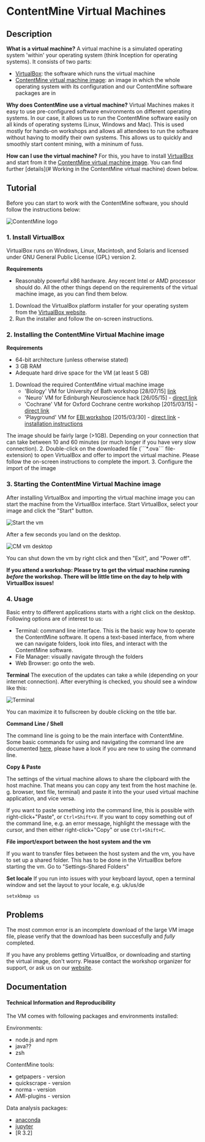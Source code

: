 # ContentMine Virtual Machines

## Description

**What is a virtual machine?**
A virtual machine is a simulated operating system 'within' your operating system (think Inception for operating systems). It consists of two parts: 
* [VirtualBox](https://www.virtualbox.org/): the software which runs the virtual machine
* [ContentMine virtual machine image](): an image in which the whole operating system with its configuration and our ContentMine software packages are in

**Why does ContentMine use a virtual machine?**
Virtual Machines makes it easy to use pre-configured software environments on different operating systems. In our case, it allows us to run the ContentMine software easily on all kinds of operating systems (Linux, Windows and Mac). This is used mostly for hands-on workshops and allows all attendees to run the software without having to modify their own systems. This allows us to quickly and smoothly start content mining, with a mininum of fuss.

**How can I use the virtual machine?**
For this, you have to install [VirtualBox](https://www.virtualbox.org/) and start from it the [ContentMine virtual machine image](). You can find further [details](# Working in the ContentMine virtual machine) down below.

## Tutorial
Before you can start to work with the ContentMine software, you should follow the instructions below:

![ContentMine logo](https://github.com/ContentMine/assets/blob/master/png/Content_mine(small).png)

### 1. Install VirtualBox
VirtualBox runs on Windows, Linux, Macintosh, and Solaris and licensed under GNU General Public License (GPL) version 2.

**Requirements**
* Reasonably powerful x86 hardware. Any recent Intel or AMD processor should do.
All the other things depend on the requirements of the virtual machine image, as you can find them below.

1. Download the VirtualBox platform installer for your operating system from the [VirtualBox website](https://www.virtualbox.org/wiki/Downloads).
2. Run the installer and follow the on-screen instructions.

### 2. Installing the ContentMine Virtual Machine image

**Requirements**
* 64-bit architecture (unless otherwise stated)
* 3 GB RAM
* Adequate hard drive space for the VM (at least 5 GB)

1. Download the required ContentMine virtual machine image 
	* 'Biology' VM for University of Bath workshop [28/07/15] [link](https://onedrive.live.com/redir?resid=1652077CF1AA4E9F!1280&authkey=!AGyzu9zuzzKeJok&ithint=file%2cova)
	* 'Neuro' VM for Edinburgh Neuroscience hack [26/05/15] - [direct link](https://www.dropbox.com/s/yes9af47fn8vnz7/ContentMine-VM.ova?dl=0)
	* 'Cochrane' VM for Oxford Cochrane centre workshop [2015/03/15] - [direct link](https://drive.google.com/file/d/0B6ChGXuXmOEDemRtb1JBakREYWc/view?usp=sharing)
	* 'Playground' VM for [EBI workshop](https://github.com/ContentMine/EBI_workshop_20150330) [2015/03/30] - [direct link](https://drive.google.com/uc?export=download&confirm=dp8f&id=0B6ChGXuXmOEDNWx2d0EwbDkyY00) - [installation instructions](https://github.com/ContentMine/EBI_workshop_20150330/blob/master/docs/pre-workshop_installation.pdf)

The image should be fairly large (>1GB). Depending on your connection that can take between 10 and 60 minutes (or much longer if you have very slow connection).
2. Double-click on the downloaded file (´´´*.ova´´´ file-extension) to open VirtualBox and offer to import the virtual machine. Please follow the on-screen instructions to complete the import.
3. Configure the import of the image


### 3. Starting the ContentMine Virtual Machine image

After installing VirtualBox and importing the virtual machine image you can start the machine from the VirtualBox interface. Start VirtualBox, select your image and click the "Start" button.

![Start the vm](../../resources/images/software/vms/starting-vm.png)

After a few seconds you land on the desktop.

![CM vm desktop](../../resources/images/software/vms/desktop.png)

You can shut down the vm by right click and then "Exit", and "Power off".

**If you attend a workshop: Please try to get the virtual machine running _before_ the workshop. There will be little time on the day to help with VirtualBox issues!**

### 4. Usage

Basic entry to different applications starts with a right click on the desktop. Following options are of interest to us:
* Terminal: command line interface. This is the basic way how to operate the ContentMine software. It opens a text-based interface, from where we can navigate folders, look into files, and interact with the ContentMine software.
* File Manager: visually navigate through the folders
* Web Browser: go onto the web. 

**Terminal**
The execution of the updates can take a while (depending on your internet connection). After everything is checked, you should see a window like this:

![Terminal](../../resources/images/software/vms/terminal.png)

You can maximize it to fullscreen by double clicking on the title bar.

**Command Line / Shell**

The command line is going to be the main interface with ContentMine. Some basic commands for using and navigating the command line are documented [here](../shell/shell-tutorial.md), please have a look if you are new to using the command line.

**Copy & Paste**

The settings of the virtual machine allows to share the clipboard with the host machine. That means you can copy any text from the host machine (e. g. browser, text file, terminal) and paste it into the your used virtual machine application, and vice versa.

If you want to paste something into the command line, this is possible with right-click+"Paste", or ```Ctrl+Shift+V```. If you want to copy something out of the command line, e.g. an error message, highlight the message with the cursor, and then either right-click+"Copy" or use ```Ctrl+Shift+C```.

**File import/export between the host system and the vm**

If you want to transfer files between the host system and the vm, you have to set up a shared folder. This has to be done in the VirtualBox before starting the vm. Go to "Settings-Shared Folders"

**Set locale**
If you run into issues with your keyboard layout, open a terminal window and set the layout to your locale, e.g. uk/us/de
```
setxkbmap us
```

## Problems

The most common error is an incomplete download of the large VM image file, please verify that the download has been succesfully and _fully_ completed.

If you have any problems getting VirtualBox, or downloading and starting the virtual image, don't worry. Please contact the workshop organizer for support, or ask us on our [website](http://contentmine.org/contact).

## Documentation
#### Technical Information and Reproducibility

The VM comes with following packages and environments installed:

Environments:
- node.js and npm
- java??
- zsh

ContentMine tools:
- getpapers - version
- quickscrape - version
- norma - version
- AMI-plugins - version

Data analysis packages:

- [anaconda](http://continuum.io/downloads#py34)
- [jupyter](http://jupyter.readthedocs.org/en/latest/install.html)
- [R 3.2]



